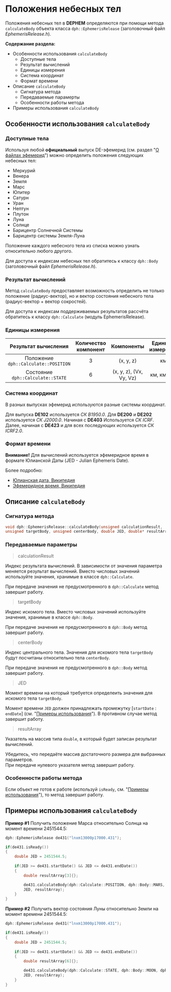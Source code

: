 # Положения небесных тел
Положения небесных тел в **DEPHEM** определяются при помощи метода `calculateBody` объекта класса `dph::EphemerisRelease` (заголовочный файл *EphemerisRelease.h*). 

**Содержание раздела:**
* Особенности использования `calculateBody`
    * Доступные тела
    * Результат вычислений
    * Единицы измерения
    * Система координат
    * Формат времени
* Описание `calculateBody`
    * Сигнатура метода
    * Передаваемые парамерты
    * Особенности работы метода
* Примеры использования `calculateBody`

## Особенности использования `calculateBody`

### Доступные тела
Используя любой **официальный** выпуск DE-эфемерид (см. раздел "[О файлах эфемерид](about-ephemeris-files.md)") можно определить положения следующих небесных тел:
* Меркурий
* Венера
* Земля
* Марс
* Юпитер
* Сатурн
* Уран
* Нептун
* Плутон
* Луна
* Солнце
* Барицентр Солнечной Системы
* Барицентр системы Земля-Луна

Положение каждого небесного тела из списка можно узнать относительно любого другого.

Для доступа к индексам небесных тел обратитесь к классу `dph::Body` (заголовочный файл *EphemerisRelease.h*).

### Результат вычислений
Метод `calculateBody` предоставляет возможность определить не только положение (радиус-вектор), но и вектор состояния небесного тела (радиус-вектор + вектор сокростей).

Для доступа к индексам поддерживаемых результатов рассчёта обратитесь к классу `dph::Calculate` (модуль EphemerisRelease).

### Единицы измерения
|Результат вычисления|Количество компонент|Компоненты|Единицы измерения|
|:-:|:-:|:-:|:-:|
|Положение `dph::Calculate::POSITION`|3|(x, y, z)|км|
|Состояние `dph::Calculate::STATE`|6|(x, y, z), (Vx, Vy, Vz) |км, км/сек|

### Система координат
В разных выпусках эфемерид используются разные системы координат.

Для выпуска **DE102** используется *СК B1950.0*. 
Для **DE200** и **DE202** используется *СК J2000.0*. 
Начиная с **DE403** Используется *СК ICRF*. 
Далее, начиная с **DE423** и для всех последующих используется *СК ICRF2.0*.

### Формат времени
**Внимание!** Для вычислений используется эфемеридное время в формате Юлианской Даты (JED - Julian Ephemeris Date).

Более подробно:
* [Юлианская дата, Википедия](https://ru.wikipedia.org/wiki/Юлианская_дата)
* [Эфемеридное время, Википедия](https://ru.wikipedia.org/wiki/Эфемеридное_время)

## Описание `calculateBody`

### Сигнатура метода
````c++
void dph::EphemerisRelease::calculateBody(unsigned calculationResult, 
unsigned targetBody, unsigned centerBody, double JED, double* resultArray) const
````

### Передаваемые параметры
>calculationResult

Индекс результата вычислений. В зависимости от значения параметра меняется результат вычислений. Вместо числовых значений используйте значения, хранимые в классе `dph::Calculate`.

При передаче значения не предусмотренного в `dph::Calculate` метод завершит работу.

>targetBody

Индекс искомого тела. Вместо числовых значений используйте значения, хранимые в классе `dph::Body`.

При передаче значения не предусмотренного в `dph::Body` метод завершит работу.

>centerBody

Индекс центрального тела. Значения для искомого тела `targetBody` будут посчитаны относительно тела `centerBody`.

При передаче значения не предусмотренного в `dph::Body` метод завершит работу.

>JED

Момент времени на который требуется определеить значения для искомого тела `targetBody`.

Момент времени `JED` должен принадлежать промежутку [`startDate` : `endDate`] (см. "[Примеры использования](usage-examples.md)"). В противном случае метод завершит работу.

>resultArray

Указатель на массив типа `double`, в который будет записан результат вычислений.

Убедитесь, что передаёте массив достаточного размера для выбранных параметров.  
При передаче нулевого указателя метод завершит работу.

### Особенности работы метода
Если объект не готов к работе (используй `isReady`, см. "[Примеры использования](usage-examples.md)"), то метод завершит работу.


## Примеры использования `calculateBody`

**Пример #1**
Получить положение Марса относительно Солнца на момент времени 2451544.5:
````c++
dph::EphemerisRelease de431("lnxm13000p17000.431");

if(de431.isReady())
{
    double JED = 2451544.5;
    
    if(JED >= de431.startDate() && JED <= de431.endDate())
    {
        double resultArray[3]{};

        de431.calculateBody(dph::Calculate::POSITION, dph::Body::MARS, dph::Body::SUN, 
        JED, resultArray);
    }
}
````

**Пример #2**
Получить вектор состояния Луны относительно Земли на момент времени 2451544.5:
````c++
dph::EphemerisRelease de431("lnxm13000p17000.431");

if(de431.isReady())
{
    double JED = 2451544.5;
    
    if(JED >= de431.startDate() && JED <= de431.endDate())
    {
        double resultArray[6]{};

        de431.calculateBody(dph::Calculate::STATE, dph::Body::MOON, dph::Body::EARTH, 
        JED, resultArray);
    }
}
````